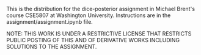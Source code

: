 This is the distribution for the dice-posterior assignment in Michael Brent's course CSE5807 at Washington University. Instructions are in the assignment/assignment.ipynb file.

NOTE: THIS WORK IS UNDER A RESTRICTIVE LICENSE THAT RESTRICTS PUBLIC POSTING OF 
THIS AND OF DERIVATIVE WORKS INCLUDING SOLUTIONS TO THE ASSIGNMENT.